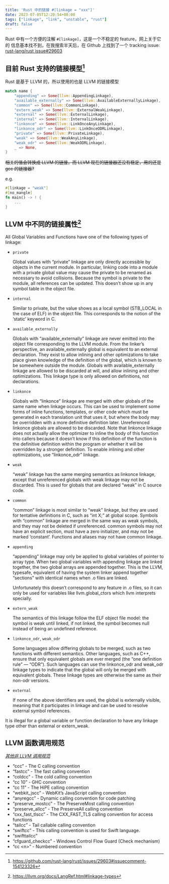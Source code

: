 ```yaml
---
title: 'Rust 中的链接 #[linkage = "xxx"]'
date: 2023-07-05T12:20:54+08:00
tags: ["linkage", "link", "unstable", "rust"]
draft: false
---
```


Rust 中有一个方便的注解 `#[linkage]`，这是一个不稳定的 feature，网上关于它的
信息基本找不到，在我搜索半天后，在 Github 上找到了一个 tracking issue:
[rust-lang/rust issue#29603](https://github.com/rust-lang/rust/issues/29603)

<!--more-->

## 目前 Rust 支持的链接模型[^1]

Rust 是基于 LLVM 的，所以使用的也是 LLVM 的链接模型

```rust
match name {
    "appending" => Some(llvm::AppendingLinkage),
    "available_externally" => Some(llvm::AvailableExternallyLinkage),
    "common" => Some(llvm::CommonLinkage),
    "extern_weak" => Some(llvm::ExternalWeakLinkage),
    "external" => Some(llvm::ExternalLinkage),
    "internal" => Some(llvm::InternalLinkage),
    "linkonce" => Some(llvm::LinkOnceAnyLinkage),
    "linkonce_odr" => Some(llvm::LinkOnceODRLinkage),
    "private" => Some(llvm::PrivateLinkage),
    "weak" => Some(llvm::WeakAnyLinkage),
    "weak_odr" => Some(llvm::WeakODRLinkage),
    _ => None,
}
```

~~相关的值会转换成 LLVM 的链接，而 LLVM 现在的链接器还没有稳定，用的还是 gcc 的链接器?~~

e.g.

```rust
#[linkage = "weak"]
#[no_mangle]
fn main() -> ! {
    ...
}
```

## LLVM 中不同的链接属性[^2]

All Global Variables and Functions have one of the following types of linkage:

- `private`

  Global values with “private” linkage are only directly accessible by objects
  in the current module. In particular, linking code into a module with a
  private global value may cause the private to be renamed as necessary to avoid
  collisions. Because the symbol is private to the module, all references can be
  updated. This doesn’t show up in any symbol table in the object file.

- `internal`

  Similar to private, but the value shows as a local symbol (STB_LOCAL in the
  case of ELF) in the object file. This corresponds to the notion of the
  ‘static’ keyword in C.

- `available_externally`

  Globals with “available_externally” linkage are never emitted into the object
  file corresponding to the LLVM module. From the linker’s perspective, an
  available_externally global is equivalent to an external declaration. They
  exist to allow inlining and other optimizations to take place given knowledge
  of the definition of the global, which is known to be somewhere outside the
  module. Globals with available_externally linkage are allowed to be discarded
  at will, and allow inlining and other optimizations. This linkage type is only
  allowed on definitions, not declarations.

- `linkonce`

  Globals with “linkonce” linkage are merged with other globals of the same name
  when linkage occurs. This can be used to implement some forms of inline
  functions, templates, or other code which must be generated in each
  translation unit that uses it, but where the body may be overridden with a
  more definitive definition later. Unreferenced linkonce globals are allowed to
  be discarded. Note that linkonce linkage does not actually allow the optimizer
  to inline the body of this function into callers because it doesn’t know if
  this definition of the function is the definitive definition within the
  program or whether it will be overridden by a stronger definition. To enable
  inlining and other optimizations, use “linkonce_odr” linkage.

- `weak`

  “weak” linkage has the same merging semantics as linkonce linkage, except that
  unreferenced globals with weak linkage may not be discarded. This is used for
  globals that are declared “weak” in C source code.

- `common`

  “common” linkage is most similar to “weak” linkage, but they are used for
  tentative definitions in C, such as “int X;” at global scope. Symbols with
  “common” linkage are merged in the same way as weak symbols, and they may not
  be deleted if unreferenced. common symbols may not have an explicit section,
  must have a zero initializer, and may not be marked ‘constant’. Functions and
  aliases may not have common linkage.

- `appending`

  “appending” linkage may only be applied to global variables of pointer to
  array type. When two global variables with appending linkage are linked
  together, the two global arrays are appended together. This is the LLVM,
  typesafe, equivalent of having the system linker append together “sections”
  with identical names when .o files are linked.

  Unfortunately this doesn’t correspond to any feature in .o files, so it can
  only be used for variables like llvm.global_ctors which llvm interprets
  specially.

- `extern_weak`

  The semantics of this linkage follow the ELF object file model: the symbol is
  weak until linked, if not linked, the symbol becomes null instead of being an
  undefined reference.

- `linkonce_odr`, `weak_odr`

  Some languages allow differing globals to be merged, such as two functions
  with different semantics. Other languages, such as C++, ensure that only
  equivalent globals are ever merged (the “one definition rule” — “ODR”). Such
  languages can use the linkonce_odr and weak_odr linkage types to indicate that
  the global will only be merged with equivalent globals. These linkage types
  are otherwise the same as their non-odr versions.

- `external`

  If none of the above identifiers are used, the global is externally visible,
  meaning that it participates in linkage and can be used to resolve external
  symbol references.

It is illegal for a global variable or function declaration to have any linkage type other than external or extern_weak.

## LLVM 函数调用规范

_[其他非 LLVM 调用规范](../func-call-convention)_

- “ccc” - The C calling convention
- “fastcc” - The fast calling convention
- “coldcc” - The cold calling convention
- “cc 10” - GHC convention
- “cc 11” - The HiPE calling convention
- “webkit_jscc” - WebKit’s JavaScript calling convention
- “anyregcc” - Dynamic calling convention for code patching
- “preserve_mostcc” - The PreserveMost calling convention
- “preserve_allcc” - The PreserveAll calling convention
- “cxx_fast_tlscc” - The CXX_FAST_TLS calling convention for access functions
- “tailcc” - Tail callable calling convention
- “swiftcc” - This calling convention is used for Swift language.
- “swifttailcc”
- “cfguard_checkcc” - Windows Control Flow Guard (Check mechanism)
- “cc \<n\>” - Numbered convention

[^1]: https://github.com/rust-lang/rust/issues/29603#issuecomment-154123326
[^2]: https://llvm.org/docs/LangRef.html#linkage-types
